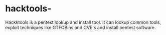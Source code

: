 # hacktools-
Hackktools is a pentest lookup and install tool. It can lookup common tools, exploit techniques like GTFOBins and CVE's and install pentest software.
